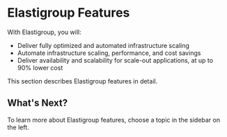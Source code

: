 # Elastigroup Features

With Elastigroup, you will:

- Deliver fully optimized and automated infrastructure scaling
- Automate infrastructure scaling, performance, and cost savings
- Deliver availability and scalability for scale-out applications, at up to 90% lower cost

This section describes Elastigroup features in detail.

## What's Next?

To learn more about Elastigroup features, choose a topic in the sidebar on the left.
